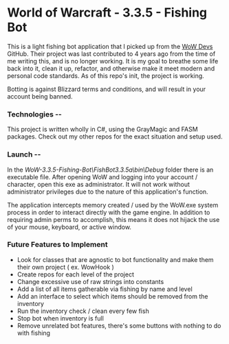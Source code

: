 # World of Warcraft - 3.3.5 - Fishing Bot

This is a light fishing bot application that I picked up from the [WoW Devs](https://github.com/WowDevs/Fishbot-3.3.5) GitHub. Their project was last contributed to 4 years ago from the time of me writing this, and is no longer working. It is my goal to breathe some life back into it, clean it up, refactor, and otherwise make it meet modern and personal code standards. As of this repo's init, the project is working.

Botting is against Blizzard terms and conditions, and will result in your account being banned.

### Technologies --

This project is written wholly in C#, using the GrayMagic and FASM packages. Check out my other repos for the exact situation and setup used.

### Launch --

In the _WoW-3.3.5-Fishing-Bot\FishBot3.3.5a\bin\Debug_ folder there is an executable file. After opening WoW and logging into your account / character, open this exe as administrator. It will not work without administrator privileges due to the nature of this application's function.

The application intercepts memory created / used by the WoW.exe system process in order to interact directly with the game engine. In addition to requiring admin perms to accomplish, this means it does not hijack the use of your mouse, keyboard, or active window.

### Future Features to Implement

- Look for classes that are agnostic to bot functionality and make them their own project ( ex. WowHook )
- Create repos for each level of the project
- Change excessive use of raw strings into constants
- Add a list of all items gatherable via fishing by name and level
- Add an interface to select which items should be removed from the inventory
- Run the inventory check / clean every few fish
- Stop bot when inventory is full
- Remove unrelated bot features, there's some buttons with nothing to do with fishing
